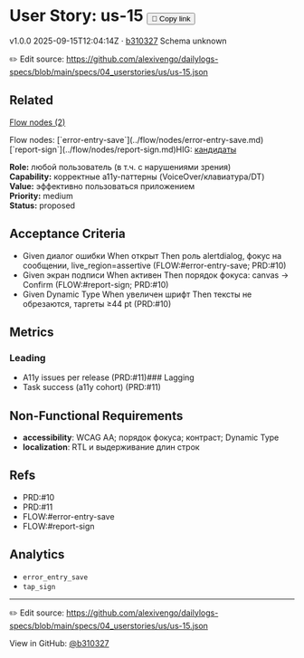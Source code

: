 # User Story: us-15 <button class="copy-link" aria-label="Copy page link" onclick="window.spechubCopyLink && window.spechubCopyLink()">🔗 Copy link</button>

<p class="badges">
  <span class="badge version">v1.0.0</span>
  <span class="badge build">2025-09-15T12:04:14Z · <a href="https://github.com/alexivengo/dailylogs-specs/commit/b310327" target="_blank" rel="noopener" class="sha">b310327</a></span>
  <span class="badge schema unknown">Schema unknown</span>
</p>

✏️ Edit source: https://github.com/alexivengo/dailylogs-specs/blob/main/specs/04_userstories/us/us-15.json
## Related
<p>
  <span class="chip"><a href="../stories/index.md#?flow=error-entry-save,report-sign">Flow nodes (2)</a></span>
</p>
Flow nodes:
<span class="chip">[`error-entry-save`](../flow/nodes/error-entry-save.md)</span><span class="chip">[`report-sign`](../flow/nodes/report-sign.md)</span>HIG: <span class="chip"><a href="../hig/us-15.md">кандидаты</a></span>

**Role:** любой пользователь (в т.ч. с нарушениями зрения)  
**Capability:** корректные a11y-паттерны (VoiceOver/клавиатура/DT)  
**Value:** эффективно пользоваться приложением  
**Priority:** medium  
**Status:** proposed

## Acceptance Criteria
- Given диалог ошибки When открыт Then роль alertdialog, фокус на сообщении, live_region=assertive (FLOW:#error-entry-save; PRD:#10)
- Given экран подписи When активен Then порядок фокуса: canvas → Confirm (FLOW:#report-sign; PRD:#10)
- Given Dynamic Type When увеличен шрифт Then тексты не обрезаются, таргеты ≥44 pt (PRD:#10)

## Metrics
### Leading
- A11y issues per release (PRD:#11)### Lagging
- Task success (a11y cohort) (PRD:#11)
## Non-Functional Requirements
- **accessibility**: WCAG AA; порядок фокуса; контраст; Dynamic Type
- **localization**: RTL и выдерживание длин строк

## Refs
- PRD:#10
- PRD:#11
- FLOW:#error-entry-save
- FLOW:#report-sign

## Analytics
- `error_entry_save`
- `tap_sign`

---
✏️ Edit source: https://github.com/alexivengo/dailylogs-specs/blob/main/specs/04_userstories/us/us-15.json

<p class="page-meta">
  View in GitHub: <a href="https://github.com/alexivengo/dailylogs-specs/commit/b310327" target="_blank" rel="noopener">@b310327</a></p>